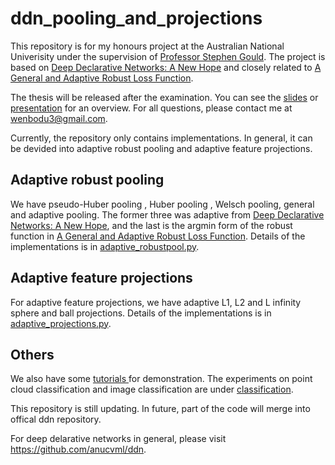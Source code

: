 # ddn_pooling_and_projections
This repository is for my honours project at the Australian National Univerisity under the supervision of [Professor Stephen Gould](https://cecs.anu.edu.au/people/stephen-gould). The project is based on [Deep Declarative Networks: A New Hope](https://arxiv.org/pdf/1909.04866.pdf) and closely related to [A General and Adaptive Robust Loss Function](https://arxiv.org/pdf/1701.03077.pdf).

The thesis will be released after the examination. You can see the [slides](https://github.com/WenboDu1228/ddn_pooling_and_projections/blob/master/wenbodu_final_talk.pdf) or [presentation](https://anu365-my.sharepoint.com/:v:/g/personal/u6361796_anu_edu_au/EQDcUm1kSv5IhrUdJLWapNsBBzUDQ8R4c8bqwN_5bsGoPA?e=tzHRuj) for an overview. For all questions, please contact me at wenbodu3@gmail.com.

 
Currently, the repository only contains implementations. In general, it can be devided into adaptive robust pooling and adaptive feature projections.

## Adaptive robust pooling
We have pseudo-Huber pooling , Huber pooling , Welsch pooling, general and adaptive pooling. The former three was adaptive from [Deep Declarative Networks: A New Hope](https://arxiv.org/pdf/1909.04866.pdf), and the last is the argmin form of the robust function in [A General and Adaptive Robust Loss Function](https://arxiv.org/pdf/1701.03077.pdf).
Details of the implementations is in [adaptive_robustpool.py](https://github.com/WenboDu1228/ddn_pooling_and_projections/blob/master/ddn/pytorch/adaptive_robustpool.py). 

## Adaptive feature projections
For adaptive feature projections, we have adaptive L1, L2 and L infinity sphere and ball projections. Details of the implementations is in [adaptive_projections.py](https://github.com/WenboDu1228/ddn_pooling_and_projections/blob/master/ddn/pytorch/adaptive_projections.py).

## Others
We also have some [tutorials
](https://github.com/WenboDu1228/ddn_pooling_and_projections/tree/master/tutorials) for demonstration. The experiments on point cloud classification and image classification are under [classification](https://github.com/WenboDu1228/ddn_pooling_and_projections/tree/master/apps/classification).

This repository is still updating. In future, part of the code will merge into offical ddn repository.

For deep delarative networks in general, please visit https://github.com/anucvml/ddn.
